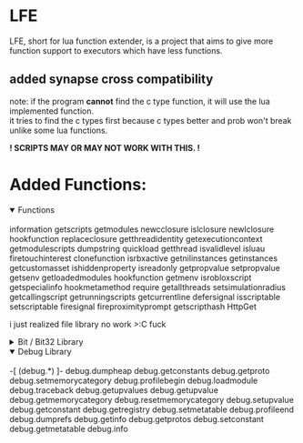 # LFE
LFE, short for lua function extender, is a project that aims to give more function support to executors which have less functions.

## added synapse cross compatibility
note: if the program <strong>cannot</strong> find the c type function, it will use the lua implemented function.\
it tries to find the c types first because c types better and prob won't break unlike some lua functions.

<strong> ! SCRIPTS MAY OR MAY NOT WORK WITH THIS. ! </strong>

# Added Functions:

<details open>
<summary>Functions</summary>
<br>
information
getscripts
getmodules
newcclosure
islclosure
newlclosure
hookfunction
replaceclosure
getthreadidentity
getexecutioncontext
getmodulescripts
dumpstring
quickload
getthread
isvalidlevel
isluau
firetouchinterest
clonefunction
isrbxactive
getnilinstances
getinstances
getcustomasset
ishiddenproperty
isreadonly
getpropvalue
setpropvalue
getsenv
getloadedmodules
hookfunction
getmenv
isrobloxscript
getspecialinfo
hookmetamethod
require
getallthreads
setsimulationradius
getcallingscript
getrunningscripts
getcurrentline
defersignal
isscriptable
setscriptable
firesignal
fireproximityprompt
getscripthash
HttpGet
</details>

i just realized file library no work >:C fuck
<details>
<summary>Bit / Bit32 Library</summary>
i'm too lazy to write this out :p
basically most of the bit functions
</details>

<details open>
<summary>Debug Library</summary>
<br>
-[ (debug.*) ]-
debug.dumpheap
debug.getconstants
debug.getproto
debug.setmemorycategory
debug.profilebegin
debug.loadmodule
debug.traceback
debug.getupvalues
debug.getupvalue
debug.getmemorycategory
debug.resetmemorycategory
debug.setupvalue
debug.getconstant
debug.getregistry
debug.setmetatable
debug.profileend
debug.dumprefs
debug.getinfo
debug.getprotos
debug.setconstant
debug.getmetatable
debug.info
</details>
